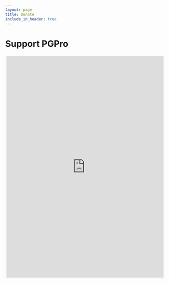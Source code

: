 ```yaml
---
layout: page
title: Donate
include_in_header: true
---
```


# Support PGPro

<iframe src='https://ko-fi.com/lucanaef/?hidefeed=true&widget=true&embed=true&preview=true' style='border:none;width:100%;padding:4px;background:#f9f9f9;' height='712' title='lucanaef'></iframe>
